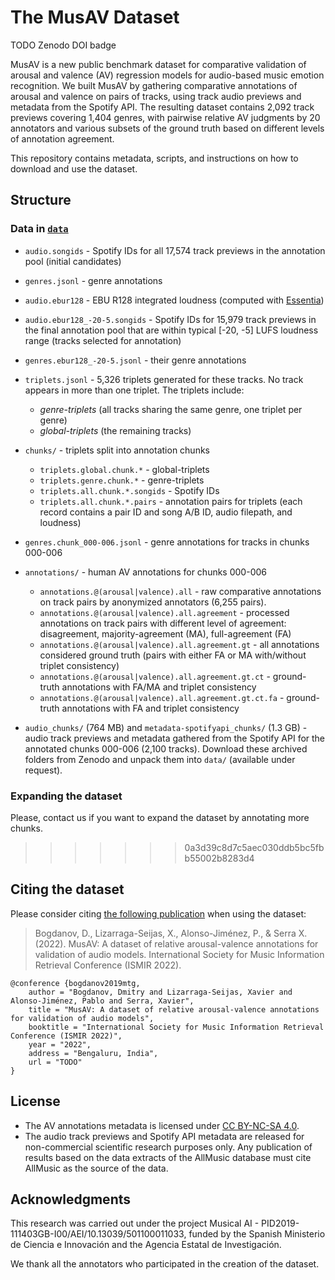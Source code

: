 # The MusAV Dataset

TODO Zenodo DOI badge

MusAV is a new public benchmark dataset for comparative validation of arousal and valence (AV) regression models for audio-based music emotion recognition.
We built MusAV by gathering comparative annotations of arousal and valence on pairs of tracks, using track audio previews and metadata from the Spotify API.
The resulting dataset contains 2,092 track previews covering 1,404 genres, with pairwise relative AV judgments by 20 annotators and various subsets of the ground truth based on different levels of annotation agreement.

This repository contains metadata, scripts, and instructions on how to download and use the dataset.


## Structure

### Data in [`data`](data)

- `audio.songids` - Spotify IDs for all 17,574 track previews in the annotation pool (initial candidates)
- `genres.jsonl` - genre annotations
- `audio.ebur128` - EBU R128 integrated loudness (computed with [Essentia](https://essentia.upf.edu/reference/std_LoudnessEBUR128.html))
- `audio.ebur128_-20-5.songids` - Spotify IDs for 15,979 track previews in the final annotation pool that are within typical [-20, -5] LUFS loudness range (tracks selected for annotation)
- `genres.ebur128_-20-5.jsonl` - their genre annotations
- `triplets.jsonl` - 5,326 triplets generated for these tracks. No track appears in more than one triplet. The triplets include:
	- *genre-triplets* (all tracks sharing the same genre, one triplet per genre)
	- *global-triplets* (the remaining tracks)

- `chunks/` - triplets split into annotation chunks
	- `triplets.global.chunk.*` - global-triplets
	- `triplets.genre.chunk.*` - genre-triplets
	- `triplets.all.chunk.*.songids` - Spotify IDs
	- `triplets.all.chunk.*.pairs` - annotation pairs for triplets (each record contains a pair ID and song A/B ID, audio filepath, and loudness)

- `genres.chunk_000-006.jsonl` - genre annotations for tracks in chunks 000-006

- `annotations/` - human AV annotations for chunks 000-006
	- `annotations.@(arousal|valence).all`  - raw comparative annotations on track pairs by anonymized annotators (6,255 pairs). 
	- `annotations.@(arousal|valence).all.agreement` - processed annotations on track pairs with different level of agreement: disagreement, majority-agreement (MA), full-agreement (FA)
	- `annotations.@(arousal|valence).all.agreement.gt`  - all annotations considered ground truth (pairs with either FA or MA with/without triplet consistency)
	- `annotations.@(arousal|valence).all.agreement.gt.ct` - ground-truth annotations with FA/MA and triplet consistency
	- `annotations.@(arousal|valence).all.agreement.gt.ct.fa` - ground-truth annotations with FA and triplet consistency

- `audio_chunks/` (764 MB) and `metadata-spotifyapi_chunks/` (1.3 GB) - audio track previews and metadata gathered from the Spotify API for the annotated chunks 000-006 (2,100 tracks). Download these archived folders from Zenodo and unpack them into `data/` (available under request).


### Expanding the dataset
Please, contact us if you want to expand the dataset by annotating more chunks.
>>>>>>> 0a3d39c8d7c5aec030ddb5bc5fbb55002b8283d4


## Citing the dataset

Please consider citing [the following publication](TODO) when using the dataset:

> Bogdanov, D., Lizarraga-Seijas, X., Alonso-Jiménez, P., & Serra X. (2022). MusAV: A dataset of relative arousal-valence annotations for validation of audio models. International Society for Music Information Retrieval Conference (ISMIR 2022).

```
@conference {bogdanov2019mtg,
    author = "Bogdanov, Dmitry and Lizarraga-Seijas, Xavier and Alonso-Jiménez, Pablo and Serra, Xavier",
    title = "MusAV: A dataset of relative arousal-valence annotations for validation of audio models",
    booktitle = "International Society for Music Information Retrieval Conference (ISMIR 2022)",
    year = "2022",
    address = "Bengaluru, India",
    url = "TODO"
}
```


## License

- The AV annotations metadata is licensed under [CC BY-NC-SA 4.0](https://creativecommons.org/licenses/by-nc-sa/4.0/).
- The audio track previews and Spotify API metadata are released for non-commercial scientific research purposes only. Any publication of results based on the data extracts of the AllMusic database must cite AllMusic as the source of the data.



## Acknowledgments

This research was carried out under the project Musical AI - PID2019-111403GB-I00/AEI/10.13039/501100011033, funded by the Spanish Ministerio de Ciencia e Innovación and the Agencia Estatal de Investigación.

We thank all the annotators who participated in the creation of the dataset.
